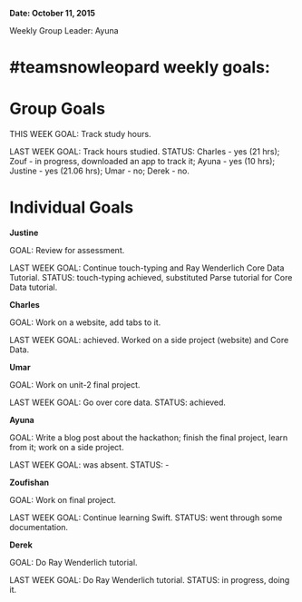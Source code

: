 **Date: October 11, 2015**

Weekly Group Leader: Ayuna

# #teamsnowleopard weekly goals:

# Group Goals
THIS WEEK GOAL: Track study hours. 

LAST WEEK GOAL: Track hours studied. STATUS: Charles - yes (21 hrs); Zouf - in progress, downloaded an app to track it; Ayuna - yes (10 hrs); Justine - yes (21.06 hrs); Umar - no; Derek - no. 

# Individual Goals
**Justine**

GOAL: Review for assessment.

LAST WEEK GOAL: Continue touch-typing and Ray Wenderlich Core Data Tutorial. STATUS: touch-typing achieved, substituted Parse tutorial for Core Data tutorial. 

**Charles**

GOAL: Work on a website, add tabs to it.

LAST WEEK GOAL: achieved. Worked on a side project (website) and Core Data.  

**Umar**

GOAL: Work on unit-2 final project.

LAST WEEK GOAL: Go over core data. STATUS: achieved.   

**Ayuna**

GOAL: Write a blog post about the hackathon; finish the final project, learn from it; work on a side project.

LAST WEEK GOAL: was absent. STATUS: -   

**Zoufishan**

GOAL: Work on final project.  

LAST WEEK GOAL: Continue learning Swift. STATUS: went through some documentation.   

**Derek**

GOAL: Do Ray Wenderlich tutorial.  

LAST WEEK GOAL: Do Ray Wenderlich tutorial. STATUS: in progress, doing it.   
